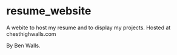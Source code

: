 # resume_website

A webite to host my resume and to display my projects. Hosted at chesthighwalls.com

By Ben Walls.
